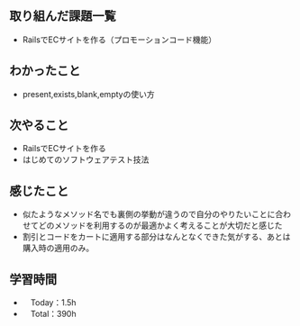 ## 取り組んだ課題一覧
- RailsでECサイトを作る（プロモーションコード機能）
 
## わかったこと 
- present,exists,blank,emptyの使い方
  
## 次やること
- RailsでECサイトを作る
- はじめてのソフトウェアテスト技法

## 感じたこと
- 似たようなメソッド名でも裏側の挙動が違うので自分のやりたいことに合わせてどのメソッドを利用するのが最適かよく考えることが大切だと感じた
- 割引とコードをカートに適用する部分はなんとなくできた気がする、あとは購入時の適用のみ。
  
## 学習時間
- 　Today：1.5h
- 　Total：390h
